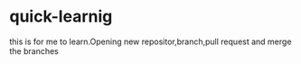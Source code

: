 # quick-learnig
this is for me to learn.Opening new repositor,branch,pull request and merge the branches


